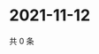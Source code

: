 # 2021-11-12

共 0 条

<!-- BEGIN WEIBO -->
<!-- 最后更新时间 Fri Nov 12 2021 19:09:42 GMT+0800 (China Standard Time) -->

<!-- END WEIBO -->
